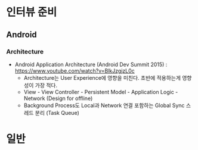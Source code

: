 # 인터뷰 준비

## Android

### Architecture

- Android Application Architecture (Android Dev Summit 2015) : https://www.youtube.com/watch?v=BlkJzgjzL0c
  - Architecture는 User Experience에 영향을 미친다. 초반에 적용하는게 영향성이 가장 적다.
  - View - View Controller - Persistent Model - Application Logic - Network (Design for offline)
  - Background Process도 Local과 Network 연결 포함하는 Global Sync 스레드 분리 (Task Queue)

# 일반

